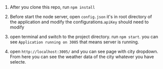 1. After you clone this repo, run `npm install`

2. Before start the node server, open `config.json` it's in root directory of the application and modify the configurations.`apiKey` should need to modify

3. open terminal and switch to the project directory. run `npm start`. you can see `Application running on 3005` that means server is running.

4. open `http://localhost:3005/` and you can see page with city dropdown. From here you can see the weather data of the city whatever you have selecte.
